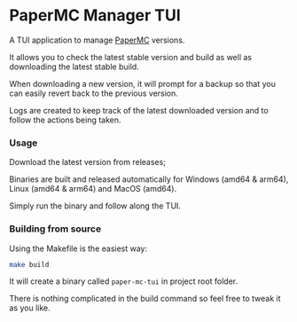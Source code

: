 # PaperMC Manager TUI

A TUI application to manage [PaperMC](https://papermc.io/downloads/paper) versions.


It allows you to check the latest stable version and build as well as downloading the latest stable build.

When downloading a new version, it will prompt for a backup so that you can easily revert back to the previous version.

Logs are created to keep track of the latest downloaded version and to follow the actions being taken.

### Usage

Download the latest version from releases;

Binaries are built and released automatically for Windows (amd64 & arm64), Linux (amd64 & arm64) and MacOS (amd64).

Simply run the binary and follow along the TUI.

### Building from source

Using the Makefile is the easiest way:

```bash
make build
```

It will create a binary called `paper-mc-tui` in project root folder.

There is nothing complicated in the build command so feel free to tweak it as you like.
